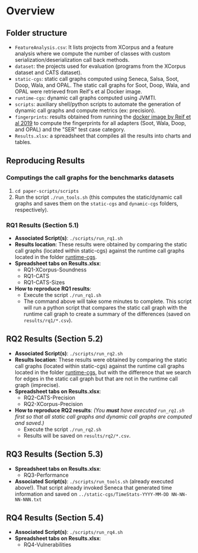 # Overview

## Folder structure

- `FeatureAnalysis.csv`: It lists projects from XCorpus and a feature analysis where we compute the number of classes with custom serialization/deserialization call back methods. 
- `dataset`: the projects used for evaluation (programs from the XCorpus dataset and  CATS dataset).
- `static-cgs`: static call graphs computed using Seneca, Salsa, Soot, Doop, Wala, and OPAL. The static call graphs for Soot, Doop, Wala, and OPAL were retrieved from Reif's et al Docker image.
- `runtime-cgs`: dynamic call graphs computed using JVMTI.
- `scripts`: auxiliary shell/python scripts to automate the generation of dynamic call graphs and compute metrics (ex: precision).
- `fingerprints`: results obtained from running the [docker image by Reif et al 2019](https://hub.docker.com/r/mreif/jcg) to compute the fingerprints for all adapters (Soot, Wala, Doop, and OPAL) and  the "SER" test case category.
- `Results.xlsx`: a spreadsheet that compiles all the results into charts and tables.


## Reproducing Results




### Computings the call graphs for the benchmarks datasets
1. `cd paper-scripts/scripts`
2. Run the script `./run_tools.sh` (this computes the static/dynamic call graphs and saves them on the `static-cgs` and `dynamic-cgs` folders, respectively).




### RQ1 Results (Section 5.1)

- **Associated Script(s)**: `./scripts/run_rq1.sh`
- **Results location**: These results were obtained by comparing the static call graphs (located within static-cgs) against the runtime call graphs located in the folder [runtime-cgs](runtime-cgs).
- **Spreadsheet tabs on Results.xlsx**: 
	- RQ1-XCorpus-Soundness
	- RQ1-CATS
	- RQ1-CATS-Sizes
- **How to reproduce RQ1 results**: 
	- Execute the script `./run_rq1.sh`
	- The command above will take some minutes to complete. This script will run a python script that compares the static call graph with the runtime call graph to create a summary of the differences (saved on `results/rq1/*.csv`).


## RQ2 Results (Section 5.2)

- **Associated Script(s)**: `./scripts/run_rq2.sh`
- **Results location**: These results were obtained by comparing the static call graphs (located within static-cgs) against the runtime call graphs located in the folder [runtime-cgs](runtime-cgs), but with the difference that we search for edges in the static call graph but that are not in the runtime call graph (imprecise).
- **Spreadsheet tabs on Results.xlsx**: 
	- RQ2-CATS-Precision
	- RQ2-XCorpus-Precision
- **How to reproduce RQ2 results**: _(You **must** have executed `run_rq1.sh` first so that all static call graphs and dynamic call graphs are computed and saved.)_
	- Execute the script `./run_rq2.sh`
	- Results will be saved on `results/rq2/*.csv`.




## RQ3 Results (Section 5.3)
- **Spreadsheet tabs on Results.xlsx**: 
	- RQ3-Performance
- **Associated Script(s)**: `./scripts/run_tools.sh` (already executed above!). That script already invoked Seneca that generated time information and saved on `../static-cgs/TimeStats-YYYY-MM-DD NN-NN-NN-NNN.txt`

## RQ4 Results (Section 5.4)
- **Associated Script(s)**: `./scripts/run_rq4.sh`
- **Spreadsheet tabs on Results.xlsx**: 
	- RQ4-Vulnerabilities